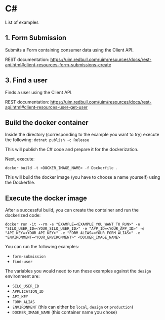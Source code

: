 # C#

List of examples

## 1. Form Submission

Submits a Form containing consumer data using the Client API.

REST documentation: https://uim.redbull.com/uim/resources/docs/rest-api.html#client-resources-form-submissions-create

## 3. Find a user

Finds a user using the Client API.

REST documentation: https://uim.redbull.com/uim/resources/docs/rest-api.html#client-resources-user-get-user

## Build the docker container

Inside the directory (corresponding to the example you want to try) execute the following:
`dotnet publish -c Release`

This will publish the C# code and prepare it for the dockerization.

Next, execute:

`docker build -t <DOCKER_IMAGE_NAME> -f Dockerfile .`

This will build the docker image (you have to choose a name yourself) using the Dockerfile.

## Execute the docker image

After a successful build, you can create the container and run the dockerized code:

`docker run -it --rm -e "EXAMPLE=<EXAMPLE_YOU_WANT_TO_RUN>" -e "SILO_USER_ID=<YOUR_SILO_USER_ID>" -e "APP_ID=<YOUR_APP_ID>" -e "API_KEY=<YOUR_API_KEY>" -e "FORM_ALIAS=<YOUR_FORM_ALIAS>" -e "ENVIRONMENT=<YOUR_ENVIRONMENT>" <DOCKER_IMAGE_NAME>`

You can run the following examples:
* `form-submission`
* `find-user`

The variables you would need to run these examples against the `design` environment are:
* `SILO_USER_ID`
* `APPLICATION_ID`
* `API_KEY`
* `FORM_ALIAS`
* `ENVIRONMENT` (this can either be `local`, `design` or `production`)
* `DOCKER_IMAGE_NAME` (this container name you chose)
